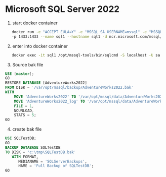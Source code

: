 # Microsoft SQL Server 2022


1. start docker container
   
```bash
   docker run -e "ACCEPT_EULA=Y" -e "MSSQL_SA_USERNAME=mssql" -e "MSSQL_SA_PASSWORD=ms-SQL-password25" \   
   -p 1433:1433 --name sql1 --hostname sql1 -d mcr.microsoft.com/mssql/server:2022-latest
```
2. enter into docker container
   
```bash
   docker exec -it sql1 /opt/mssql-tools/bin/sqlcmd -S localhost -U sa -P ms-SQL-password25 -C
```
3. Source bak file
```sql
USE [master];
GO
RESTORE DATABASE [AdventureWorks2022]
FROM DISK = '/var/opt/mssql/backup/AdventureWorks2022.bak'
WITH
    MOVE 'AdventureWorks2022' TO '/var/opt/mssql/data/AdventureWorks2022_Data.mdf',
    MOVE 'AdventureWorks2022_log' TO '/var/opt/mssql/data/AdventureWorks2022_log.ldf',
    FILE = 1,
    NOUNLOAD,
    STATS = 5;
GO
```
4. create bak file
```sql
USE SQLTestDB;
GO
BACKUP DATABASE SQLTestDB
TO DISK = 'c:\tmp\SQLTestDB.bak'
   WITH FORMAT,
      MEDIANAME = 'SQLServerBackups',
      NAME = 'Full Backup of SQLTestDB';
GO
```

